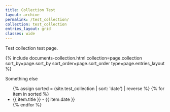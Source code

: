 ```yaml
---
title: Collection Test
layout: archive
permalink: /test_collection/
collection: test_collection
entries_layout: grid
classes: wide
---
```


Test collection test page.

<div class="entries-{{ page.entries_layout }}">
  {% include documents-collection.html collection=page.collection sort_by=page.sort_by sort_order=page.sort_order type=page.entries_layout %}
</div>

<p>Something else</p>
<ul>
    {% assign sorted = (site.test_collection | sort: 'date') | reverse %}
    {% for item in sorted %}
    <li>{{ item.title }} - {{ item.date }}</li>
    {% endfor %}
</ul>